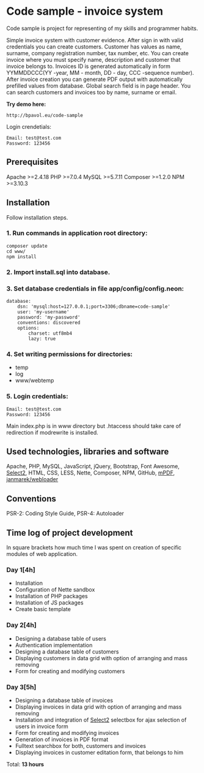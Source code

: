 # Code sample - invoice system
Code sample is project for representing of my skills and programmer habits.

Simple invoice system with customer evidence. After sign in with valid credentials you can create customers. 
Customer has values as name, surname, company registration number, tax number, etc.
You can create invoice where you must specify name, description and customer that invoice belongs to. 
Invoices ID is generated automatically in form YYMMDDCCC(YY -year, MM - month, DD - day, CCC -sequence number).
After invoice creation you can generate PDF output with automatically prefilled values from database.
Global search field is in page header. You can search customers and invoices too by name, surname or email.

**Try demo here:**
```
http://bpavol.eu/code-sample
```

Login crendetials:
```
Email: test@test.com
Password: 123456
```

## Prerequisites
Apache >=2.4.18
PHP >=7.0.4
MySQL >=5.7.11
Composer >=1.2.0
NPM >=3.10.3

## Installation
Follow installation steps.

### 1. Run commands in application root directory:
```
composer update
cd www/
npm install
```

### 2. Import install.sql into database.

### 3. Set database credentials in file app/config/config.neon:
```
database:
	dsn: 'mysql:host=127.0.0.1;port=3306;dbname=code-sample'
	user: 'my-username'
	password: 'my-password'
	conventions: discovered
	options:
		charset: utf8mb4
		lazy: true	
```

### 4. Set **writing permissions** for directories:
* temp
* log
* www/webtemp

### 5. Login credentials:
```
Email: test@test.com
Password: 123456
```

Main index.php is in www directory but .htaccess should take care of redirection if modrewrite is installed.

## Used technologies, libraries and software
Apache, PHP, MySQL, JavaScript, jQuery, Bootstrap, Font Awesome, [Select2](https://select2.github.io/), HTML, CSS, LESS, Nette, Composer, NPM, GitHub, [mPDF](https://mpdf.github.io/), [janmarek/webloader](https://github.com/janmarek/WebLoader)

## Conventions
PSR-2: Coding Style Guide, PSR-4: Autoloader

## Time log of project development
In square brackets how much time I was spent on creation of specific modules of web application.

### Day 1\[4h\] 
* Installation
* Configuration of Nette sandbox
* Installation of PHP packages
* Installation of JS packages
* Create basic template

### Day 2\[4h\] 
* Designing a database table of users
* Authentication implementation
* Designing a database table of customers
* Displaying customers in data grid with option of arranging and mass removing
* Form for creating and modifying customers

### Day 3\[5h\]
* Designing a database table of invoices
* Displaying invoices in data grid with option of arranging and mass removing
* Installation and integration of [Select2](https://select2.github.io/) selectbox for ajax selection of users in invoice form
* Form for creating and modifying invoices
* Generation of invoices in PDF format
* Fulltext searchbox for both, customers and invoices
* Displaying invoices in customer editation form, that belongs to him

Total: **13 hours**